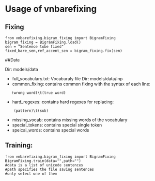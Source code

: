 # Usage of vnbarefixing

## Fixing
```
from vnbarefixing.bigram_fixing import BigramFixing
bigram_fixing = BigramFixing.load()
sen = "Sentence tobe fixed"
fixed_bare_sen,ref_accent_sen = bigram_fixing.fix(sen)
```

##Data

Dir: models/data
 * full_vocabulary.txt: Vocaburaly file
Dir: models/data/inp
 * common_fixing: contains common fixing with the syntax of each line:
 ```
    (wrong word)\t(true word)
```
 * hard_regexes: contains hard regexes for replacing: 
 ```
     (pattern)\t(sub)
 ```
 * missing_vocab: contains missing words of the vocabulary
 * special_tokens: contains special single token
 * speical_words: contains special words
 
 ## Training:
 ```
from vnbarefixing.bigram_fixing import BigramFixing
BigramFixing.train(data="",path="")
#data is a list of unicode sentences
#path specifies the file saving sentences
#only select one of them
```